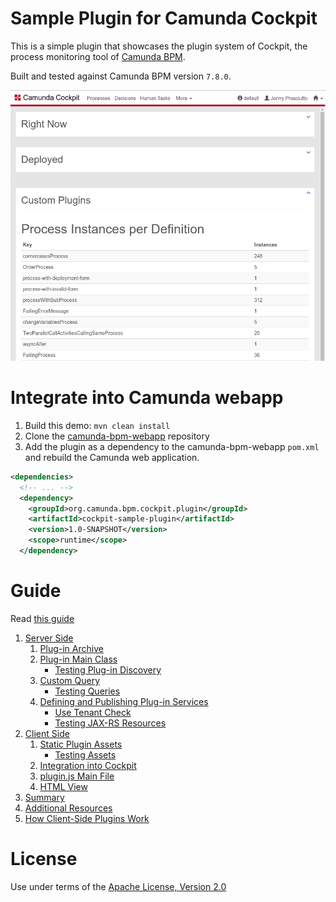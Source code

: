Sample Plugin for Camunda Cockpit
=================================

This is a simple plugin that showcases the plugin system of Cockpit, the process monitoring tool of [Camunda BPM](http://docs.camunda.org).

Built and tested against Camunda BPM version `7.8.0`.

![Screenshot](screenshot.png)

# Integrate into Camunda webapp

1. Build this demo: `mvn clean install`
2. Clone the [camunda-bpm-webapp][1] repository
3. Add the plugin as a dependency to the camunda-bpm-webapp `pom.xml` and rebuild the Camunda web application.
```xml
<dependencies>
  <!-- ... -->
  <dependency>
    <groupId>org.camunda.bpm.cockpit.plugin</groupId>
    <artifactId>cockpit-sample-plugin</artifactId>
    <version>1.0-SNAPSHOT</version>
    <scope>runtime</scope>
  </dependency>
```

# Guide

Read [this guide](https://github.com/camunda/camunda-bpm-examples/tree/master/cockpit/cockpit-sample-plugin/Guide.md)

1. [Server Side](https://github.com/camunda/camunda-bpm-examples/tree/master/cockpit/cockpit-sample-plugin/Guide.md#server-side)
	  1. [Plug-in Archive](https://github.com/camunda/camunda-bpm-examples/tree/master/cockpit/cockpit-sample-plugin/Guide.md#plug-in-provided)
	  2. [Plug-in Main Class](https://github.com/camunda/camunda-bpm-examples/tree/master/cockpit/cockpit-sample-plugin/Guide.md#plug-in-main-class)
			* [Testing Plug-in Discovery](https://github.com/camunda/camunda-bpm-examples/tree/master/cockpit/cockpit-sample-plugin/Guide.md#testing-plug-in-discovery)
	  3. [Custom Query](https://github.com/camunda/camunda-bpm-examples/tree/master/cockpit/cockpit-sample-plugin/Guide.md#custom-query)
			* [Testing Queries](https://github.com/camunda/camunda-bpm-examples/tree/master/cockpit/cockpit-sample-plugin/Guide.md#testing-queries)
	  4. [Defining and Publishing Plug-in Services](https://github.com/camunda/camunda-bpm-examples/tree/master/cockpit/cockpit-sample-plugin/Guide.md#defining-and-publishing-plug-in-services)
			* [Use Tenant Check](https://github.com/camunda/camunda-bpm-examples/tree/master/cockpit/cockpit-sample-plugin/Guide.md#use-tenant-check)
			* [Testing JAX-RS Resources](https://github.com/camunda/camunda-bpm-examples/tree/master/cockpit/cockpit-sample-plugin/Guide.md#testing-jax-rs-resources)
2. [Client Side](https://github.com/camunda/camunda-bpm-examples/tree/master/cockpit/cockpit-sample-plugin/Guide.md#client-side)
	  1. [Static Plugin Assets](https://github.com/camunda/camunda-bpm-examples/tree/master/cockpit/cockpit-sample-plugin/Guide.md#static-plugin-assets)
			* [Testing Assets](https://github.com/camunda/camunda-bpm-examples/tree/master/cockpit/cockpit-sample-plugin/Guide.md#testing-assets)
	  2. [Integration into Cockpit](https://github.com/camunda/camunda-bpm-examples/tree/master/cockpit/cockpit-sample-plugin/Guide.md#integration-into-cockpit)
	  3. [plugin.js Main File](https://github.com/camunda/camunda-bpm-examples/tree/master/cockpit/cockpit-sample-plugin/Guide.md#plugin-js-main-file)
	  4. [HTML View](https://github.com/camunda/camunda-bpm-examples/tree/master/cockpit/cockpit-sample-plugin/Guide.md#html-view)
3. [Summary](https://github.com/camunda/camunda-bpm-examples/tree/master/cockpit/cockpit-sample-plugin/Guide.md#summary)
4. [Additional Resources](https://github.com/camunda/camunda-bpm-examples/tree/master/cockpit/cockpit-sample-plugin/Guide.md#additional-resources)
3. [How Client-Side Plugins Work](https://github.com/camunda/camunda-bpm-examples/tree/master/cockpit/cockpit-sample-plugin/Guide.md#how-client-side-plugins-work)

# License

Use under terms of the [Apache License, Version 2.0](http://www.apache.org/licenses/LICENSE-2.0)

[1]: https://github.com/camunda/camunda-bpm-webapp
[2]: https://docs.camunda.org/manual/examples/tutorials/develop-cockpit-plugin/

